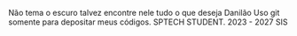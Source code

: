 Não tema o escuro talvez encontre nele tudo o que deseja
Danilão
Uso git somente para depositar meus códigos.
SPTECH STUDENT. 2023 - 2027 SIS
